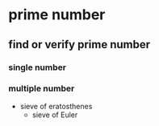 # prime number

## find or verify prime number

### single number

### multiple number

- sieve of eratosthenes
  - sieve of Euler
